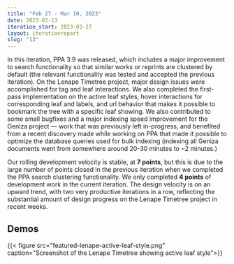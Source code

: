```yaml
---
title: "Feb 27 - Mar 10, 2023"
date: 2023-03-13
iteration_start: 2023-02-27
layout: iterationreport
slug: "13"
---
```


In this iteration, PPA 3.9 was released, which includes a major improvement to search functionality so that similar works or reprints are clustered by default (the relevant functionality was tested and accepted the previous iteration). On the Lenape Timetree project, major design issues were accomplished for tag and leaf interactions. We also completed the first-pass implementation on the active leaf styles, hover interactions for corresponding leaf and labels, and url behavior that makes it possible to bookmark the tree with a specific leaf showing.  We also contributed to some small bugfixes and a major indexing speed improvement for the Geniza project — work that was previously left  in-progress, and benefited from a recent discovery made while working on PPA that made it possible to optimize the database queries used for bulk indexing (indexing all Geniza documents went from somewhere around 20-30 minutes to \~2 minutes.)

Our rolling development velocity is stable, at **7 points**, but this is due to the large number of points closed in the previous iteration when we completed the PPA search clustering functionality. We only completed **4 points** of development work in the current iteration. The design velocity is on an upward trend, with two very productive iterations in a row, reflecting the substantial amount of design progress on the Lenape Timetree project in recent weeks.

## Demos

{{< figure src="featured-lenape-active-leaf-style.png" caption="Screenshot of the Lenape Timetree showing active leaf style">}}







